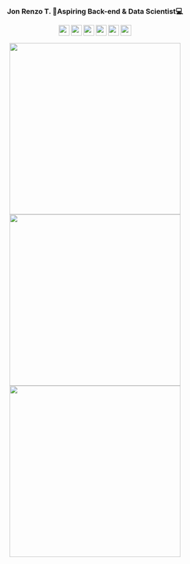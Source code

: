 <h3 align = center>Jon Renzo T. 🚀Aspiring Back-end & Data Scientist💻</h3>

<p align = center>
  <img src="https://img.shields.io/badge/react-%2320232a.svg?style=for-the-badge&logo=react&logoColor=%2361DAFB"  height="25"/>
  <img src="https://img.shields.io/badge/Figma-%2320232a?style=for-the-badge&logo=figma&logoColor=F24E1E" height="25"/>
  <img src="https://img.shields.io/badge/blender-%2320232a.svg?style=for-the-badge&logo=blender&logoColor=#EA7300" height="25"/>
  <img src="https://img.shields.io/badge/C++-%2320232a.svg?style=for-the-badge&logo=c%2B%2B&logoColor=%2361DAFB" height="25"/>
  <img src="https://img.shields.io/badge/Java-%2320232a.svg?style=for-the-badge&logo=java&logoColor=white" height="25"/>
  <img src="https://img.shields.io/badge/Python-%2320232a.svg?style=for-the-badge&logo=python&logoColor=#FFFF00" height="25"/>
  
  
 </p>


<div align=center>
  <img width = "400" src = "https://github-readme-stats.vercel.app/api?username=jonrenzo&theme=merko&show_icons=true&hide_border=true&count_private=true">
  <img width = "400" src = "https://github-readme-streak-stats.herokuapp.com/?user=jonrenzo&theme=merko&hide_border=true">
   <img width = "400" src = "https://github-readme-stats.vercel.app/api/top-langs/?username=jonrenzo&theme=merko&show_icons=true&hide_border=true&layout=compact">
</div>
